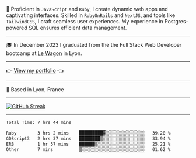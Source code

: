 📖 Proficient in `JavaScript` and `Ruby`, I create dynamic web apps and captivating interfaces. Skilled in `RubyOnRails` and `NextJS`, and tools like `TailwindCSS`, I craft seamless user experiences. My experience in Postgres-powered SQL ensures efficient data management.

***

🎓 In December 2023 I graduated from the the Full Stack Web Developer bootcamp at [Le Wagon](https://www.lewagon.com/) in Lyon.

***

👉 <a href="https://www.davidlau.dev/" target="_blank">View my portfolio</a> 👈

***

📍 Based in Lyon, France

***

[![GitHub Streak](https://streak-stats.demolab.com?user=kaimunlau&theme=github-dark&hide_border=true)](https://git.io/streak-stats)

***

<!--START_SECTION:waka-->

```txt
Total Time: 7 hrs 44 mins

Ruby        3 hrs 2 mins    █████████▓░░░░░░░░░░░░░░░   39.20 %
GDScript3   2 hrs 37 mins   ████████▒░░░░░░░░░░░░░░░░   33.94 %
ERB         1 hr 57 mins    ██████▒░░░░░░░░░░░░░░░░░░   25.21 %
Other       7 mins          ▒░░░░░░░░░░░░░░░░░░░░░░░░   01.62 %
```

<!--END_SECTION:waka-->
